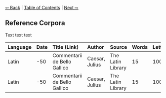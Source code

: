 [⇦ Back](https://github.com/alexanderboxer/voynich-attack/tree/main/topics/voynich_stats/2tks) | [Table of Contents](https://github.com/alexanderboxer/voynich-attack) | [Next ⇨](https://github.com/alexanderboxer/voynich-attack)

## Reference Corpora

Text text text

|Language|Date|Title (Link)|Author|Source|Words|Letters|
|:--|:--|:--|:--|:--|:--|:--|
|Latin|-50|Commentarii de Bello Gallico|Caesar, Julius|The Latin Library|15|100|
|Latin|-50|Commentarii de Bello Gallico|Caesar, Julius|The Latin Library|15|100|